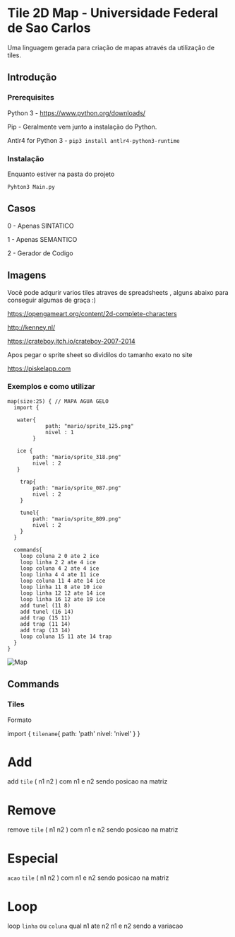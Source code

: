 # Tile 2D Map - Universidade Federal de Sao Carlos

Uma linguagem gerada para criação de mapas através da utilização de tiles.

## Introdução

### Prerequisites

Python 3 - https://www.python.org/downloads/

Pip - Geralmente vem junto a instalação do Python.

Antlr4 for Python 3 - ```pip3 install antlr4-python3-runtime ```

### Instalação

Enquanto estiver na pasta do projeto


```
Pyhton3 Main.py
```

## Casos

0 - Apenas SINTATICO

1 - Apenas SEMANTICO

2 - Gerador de Codigo



## Imagens

Você pode adqurir varios tiles atraves de spreadsheets , alguns abaixo para conseguir algumas de graça :)



https://opengameart.org/content/2d-complete-characters

http://kenney.nl/

https://crateboy.itch.io/crateboy-2007-2014



Apos pegar o sprite sheet so dividilos do tamanho exato no site

https://piskelapp.com



### Exemplos e como utilizar

```
map(size:25) { // MAPA AGUA GELO
  import {

   water{
            path: "mario/sprite_125.png"
            nivel : 1
        }

   ice {
        path: "mario/sprite_318.png"
        nivel : 2
   }

    trap{
        path: "mario/sprite_087.png"
        nivel : 2
    }

    tunel{
        path: "mario/sprite_809.png"
        nivel : 2
    }
  }

  commands{
    loop coluna 2 0 ate 2 ice
    loop linha 2 2 ate 4 ice
    loop coluna 4 2 ate 4 ice
    loop linha 4 4 ate 11 ice
    loop coluna 11 4 ate 14 ice
    loop linha 11 8 ate 10 ice
    loop linha 12 12 ate 14 ice
    loop linha 16 12 ate 19 ice
    add tunel (11 8)
    add tunel (16 14)
    add trap (15 11)
    add trap (11 14)
    add trap (13 14)
    loop coluna 15 11 ate 14 trap
  }
}
```
![Map](https://imgur.com/muHCT4S)


## Commands

### Tiles

Formato 

import {
  `tilename`{
        path: 'path'
        nivel: 'nivel'
        }
    }

# Add
  add `tile` ( n1 n2 )  com n1 e n2 sendo posicao na matriz
# Remove
  remove `tile` ( n1 n2 )  com n1 e n2 sendo posicao na matriz
# Especial
  `acao` `tile` ( n1 n2 )  com n1 e n2 sendo posicao na matriz
# Loop
  loop `linha` ou `coluna` qual n1 ate n2   n1 e n2 sendo a variacao

